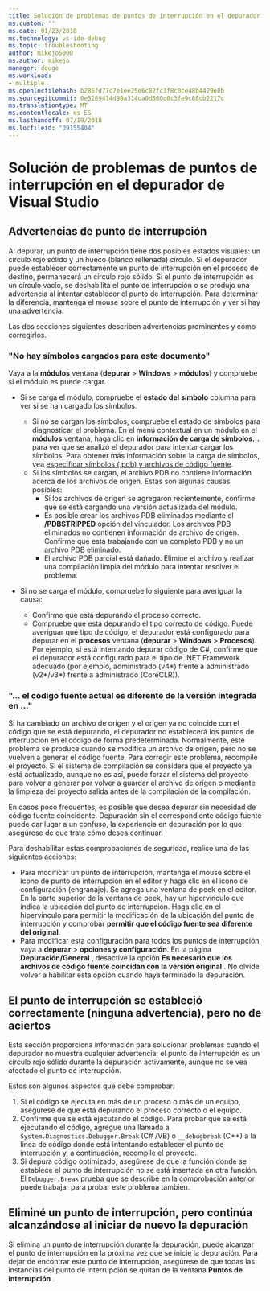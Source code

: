 ```yaml
---
title: Solución de problemas de puntos de interrupción en el depurador de Visual Studio | Microsoft Docs
ms.custom: ''
ms.date: 01/23/2018
ms.technology: vs-ide-debug
ms.topic: troubleshooting
author: mikejo5000
ms.author: mikejo
manager: douge
ms.workload:
- multiple
ms.openlocfilehash: b285fd77c7e1ee25e6c82fc3f8c0ce48b4429e8b
ms.sourcegitcommit: 0e5289414d90a314ca0d560c0c3fe9c88cb2217c
ms.translationtype: MT
ms.contentlocale: es-ES
ms.lasthandoff: 07/19/2018
ms.locfileid: "39155404"
---
```

# <a name="troubleshoot-breakpoints-in-the-visual-studio-debugger"></a>Solución de problemas de puntos de interrupción en el depurador de Visual Studio

## <a name="breakpoint-warnings"></a>Advertencias de punto de interrupción

Al depurar, un punto de interrupción tiene dos posibles estados visuales: un círculo rojo sólido y un hueco (blanco rellenada) círculo. Si el depurador puede establecer correctamente un punto de interrupción en el proceso de destino, permanecerá un círculo rojo sólido. Si el punto de interrupción es un círculo vacío, se deshabilita el punto de interrupción o se produjo una advertencia al intentar establecer el punto de interrupción. Para determinar la diferencia, mantenga el mouse sobre el punto de interrupción y ver si hay una advertencia.

Las dos secciones siguientes describen advertencias prominentes y cómo corregirlos. 

### <a name="no-symbols-have-been-loaded-for-this-document"></a>"No hay símbolos cargados para este documento" 

Vaya a la **módulos** ventana (**depurar** > **Windows** > **módulos**) y compruebe si el módulo es puede cargar.  
* Si se carga el módulo, compruebe el **estado del símbolo** columna para ver si se han cargado los símbolos. 
  * Si no se cargan los símbolos, compruebe el estado de símbolos para diagnosticar el problema. En el menú contextual en un módulo en el **módulos** ventana, haga clic en **información de carga de símbolos...**  para ver que se analizó el depurador para intentar cargar los símbolos. Para obtener más información sobre la carga de símbolos, vea [especificar símbolos (.pdb) y archivos de código fuente](../debugger/specify-symbol-dot-pdb-and-source-files-in-the-visual-studio-debugger.md).  
  * Si los símbolos se cargan, el archivo PDB no contiene información acerca de los archivos de origen. Estas son algunas causas posibles: 
    * Si los archivos de origen se agregaron recientemente, confirme que se está cargando una versión actualizada del módulo.  
    * Es posible crear los archivos PDB eliminados mediante el **/PDBSTRIPPED** opción del vinculador. Los archivos PDB eliminados no contienen información de archivo de origen. Confirme que está trabajando con un completo PDB y no un archivo PDB eliminado.  
    * El archivo PDB parcial está dañado. Elimine el archivo y realizar una compilación limpia del módulo para intentar resolver el problema. 

* Si no se carga el módulo, compruebe lo siguiente para averiguar la causa: 
  * Confirme que está depurando el proceso correcto. 
  * Compruebe que está depurando el tipo correcto de código. Puede averiguar qué tipo de código, el depurador está configurado para depurar en el **procesos** ventana (**depurar** > **Windows**  >  **Procesos**). Por ejemplo, si está intentando depurar código de C#, confirme que el depurador está configurado para el tipo de .NET Framework adecuado (por ejemplo, administrado (v4\*) frente a administrado (v2\*/v3\*) frente a administrado (CoreCLR)). 

### <a name="-the-current-source-code-is-different-from-the-version-built-into"></a>"… el código fuente actual es diferente de la versión integrada en …" 

Si ha cambiado un archivo de origen y el origen ya no coincide con el código que se está depurando, el depurador no establecerá los puntos de interrupción en el código de forma predeterminada. Normalmente, este problema se produce cuando se modifica un archivo de origen, pero no se vuelven a generar el código fuente. Para corregir este problema, recompile el proyecto. Si el sistema de compilación se considera que el proyecto ya está actualizado, aunque no es así, puede forzar el sistema del proyecto para volver a generar por volver a guardar el archivo de origen o mediante la limpieza del proyecto salida antes de la compilación de la compilación. 

En casos poco frecuentes, es posible que desea depurar sin necesidad de código fuente coincidente. Depuración sin el correspondiente código fuente puede dar lugar a un confuso, la experiencia en depuración por lo que asegúrese de que trata cómo desea continuar.  

Para deshabilitar estas comprobaciones de seguridad, realice una de las siguientes acciones: 
* Para modificar un punto de interrupción, mantenga el mouse sobre el icono de punto de interrupción en el editor y haga clic en el icono de configuración (engranaje). Se agrega una ventana de peek en el editor. En la parte superior de la ventana de peek, hay un hipervínculo que indica la ubicación del punto de interrupción. Haga clic en el hipervínculo para permitir la modificación de la ubicación del punto de interrupción y comprobar **permitir que el código fuente sea diferente del original**.
* Para modificar esta configuración para todos los puntos de interrupción, vaya a **depurar** > **opciones y configuración**. En la página **Depuración/General** , desactive la opción **Es necesario que los archivos de código fuente coincidan con la versión original** . No olvide volver a habilitar esta opción cuando haya terminado la depuración. 

## <a name="the-breakpoint-was-successfully-set-no-warning-but-didnt-hit"></a>El punto de interrupción se estableció correctamente (ninguna advertencia), pero no de aciertos 

Esta sección proporciona información para solucionar problemas cuando el depurador no muestra cualquier advertencia: el punto de interrupción es un círculo rojo sólido durante la depuración activamente, aunque no se vea afectado el punto de interrupción. 

Estos son algunos aspectos que debe comprobar: 
1. Si el código se ejecuta en más de un proceso o más de un equipo, asegúrese de que está depurando el proceso correcto o el equipo.  
2. Confirme que se está ejecutando el código. Para probar que se está ejecutando el código, agregue una llamada a `System.Diagnostics.Debugger.Break` (C# /VB) o `__debugbreak` (C++) a la línea de código donde está intentando establecer el punto de interrupción y, a continuación, recompile el proyecto. 
3. Si depura código optimizado, asegúrese de que la función donde se establece el punto de interrupción no se está insertada en otra función. El `Debugger.Break` prueba que se describe en la comprobación anterior puede trabajar para probar este problema también. 

## <a name="i-deleted-a-breakpoint-but-i-continue-to-hit-it-when-i-start-debugging-again"></a>Eliminé un punto de interrupción, pero continúa alcanzándose al iniciar de nuevo la depuración 

Si elimina un punto de interrupción durante la depuración, puede alcanzar el punto de interrupción en la próxima vez que se inicie la depuración. Para dejar de encontrar este punto de interrupción, asegúrese de que todas las instancias del punto de interrupción se quitan de la ventana **Puntos de interrupción** .  
